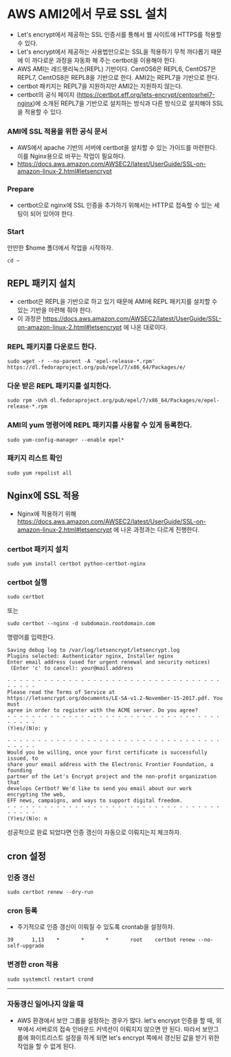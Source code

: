 # AWS AMI2에서 무료 SSL 설치

- Let's encrypt에서 제공하는 SSL 인증서를 통해서 웹 사이트에 HTTPS를 적용할 수 있다.
- Let's encrypt에서 제공하는 사용법만으로는 SSL을 적용하기 무척 까다롭기 때문에 이 까다로운 과정을 자동화 해 주는 certbot을 이용해야 한다.
- AWS AMI는 레드헷리눅스(REPL) 기반이다. CentOS6은 REPL6, CentOS7은 REPL7, CentOS8은 REPL8을 기반으로 한다. AMI2는 REPL7을 기반으로 한다.
- certbot 패키지는 REPL7을 지원하지만 AMI2는 지원하지 않는다.
- certbot의 공식 페이지 (https://certbot.eff.org/lets-encrypt/centosrhel7-nginx)에 소개된 REPL7을 기반으로 설치하는 방식과 다른 방식으로 설치해야 SSL을 적용할 수 있다.
 
 
### AMI에 SSL 적용을 위한 공식 문서
- AWS에서 apache 기반의 서버에 certbot을 설치할 수 있는 가이드를 마련한다. 이를 Nginx용으로 바꾸는 작업이 필요하다.
- https://docs.aws.amazon.com/AWSEC2/latest/UserGuide/SSL-on-amazon-linux-2.html#letsencrypt

### Prepare
- certbot으로 nginx에 SSL 인증을 추가하기 위해서는 HTTP로 접속할 수 있는 세팅이 되어 있어야 한다.

### Start
만만한 $home 폴더에서 작업을 시작하자.
```
cd ~
```

## REPL 패키지 설치
- certbot은 REPL을 기반으로 하고 있기 때문에 AMI에 REPL 패키지를 설치할 수 있는 기반을 마련해 줘야 한다.
- 이 과정은 https://docs.aws.amazon.com/AWSEC2/latest/UserGuide/SSL-on-amazon-linux-2.html#letsencrypt 에 나온 대로이다.

### REPL 패키지를 다운로드 한다.
```
sudo wget -r --no-parent -A 'epel-release-*.rpm' https://dl.fedoraproject.org/pub/epel/7/x86_64/Packages/e/
```
### 다운 받은 REPL 패키지를 설치한다.
```
sudo rpm -Uvh dl.fedoraproject.org/pub/epel/7/x86_64/Packages/e/epel-release-*.rpm
```
### AMI의 yum 명령어에 REPL 패키지를 사용할 수 있게 등록한다.
```
sudo yum-config-manager --enable epel*
```
### 패키지 리스트 확인
```
sudo yum repolist all
```

## Nginx에 SSL 적용
- Nginx에 적용하기 위해 https://docs.aws.amazon.com/AWSEC2/latest/UserGuide/SSL-on-amazon-linux-2.html#letsencrypt 에 나온 과정과는 다르게 진행한다.

### certbot 패키지 설치
```
sudo yum install certbot python-certbot-nginx
```

### certbot 실행
```
sudo certbot
```
또는
```
sudo certbot --nginx -d subdomain.rootdomain.com
```
명령어를 입력한다.
```
Saving debug log to /var/log/letsencrypt/letsencrypt.log
Plugins selected: Authenticator nginx, Installer nginx
Enter email address (used for urgent renewal and security notices)
 (Enter 'c' to cancel): your@mail.address

- - - - - - - - - - - - - - - - - - - - - - - - - - - - - - - - - - - - - - - -
Please read the Terms of Service at
https://letsencrypt.org/documents/LE-SA-v1.2-November-15-2017.pdf. You must
agree in order to register with the ACME server. Do you agree?
- - - - - - - - - - - - - - - - - - - - - - - - - - - - - - - - - - - - - - - -
(Y)es/(N)o: y

- - - - - - - - - - - - - - - - - - - - - - - - - - - - - - - - - - - - - - - -
Would you be willing, once your first certificate is successfully issued, to
share your email address with the Electronic Frontier Foundation, a founding
partner of the Let's Encrypt project and the non-profit organization that
develops Certbot? We'd like to send you email about our work encrypting the web,
EFF news, campaigns, and ways to support digital freedom.
- - - - - - - - - - - - - - - - - - - - - - - - - - - - - - - - - - - - - - - -
(Y)es/(N)o: n
```
성공적으로 완료 되었다면 인증 갱신이 자동으로 이뤄지는지 체크하자.

## cron 설정
### 인증 갱신
```
sudo certbot renew --dry-run
```

### cron 등록
- 주기적으로 인증 갱신이 이뤄질 수 있도록 crontab을 설정하자.
```
39      1,13    *       *       *       root    certbot renew --no-self-upgrade
```

### 변경한 cron 적용
```
sudo systemctl restart crond
```

---

### 자동갱신 일어나지 않을 때
- AWS 환경에서 보안 그룹을 설정하는 경우가 많다. let's encrypt 인증을 할 때, 외부에서 서버로의 접속 인바운드 커넥션이 이뤄지지 않으면 안 된다. 따라서 보안그룹에 화이트리스트 설정을 하게 되면 let's encrypt 쪽에서 갱신된 값을 받기 위한 작업을 할 수 없게 된다.


